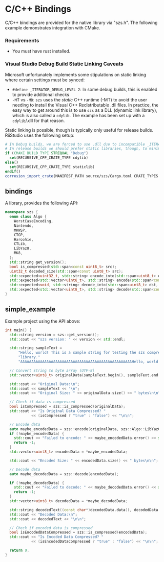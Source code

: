 # C/C++ Bindings

C/C++ bindings are provided for the native library via "szs.h". The following example demonstrates integration with CMake.

### Requirements
- You must have rust installed.

### Visual Studio Debug Build Static Linking Caveats
Microsoft unfortunately implements some stipulations on static linking where certain settings must be synced:
- `#define _ITERATOR_DEBUG_LEVEL 2`: In some debug builds, this is enabled to provide additional checks
- `-M`T vs `-MD`: `szs` uses the *static* C++ runtime (-MT) to avoid the user needing to install the Visual C++ Redistributable .dll files.
In practice, the easy way to get around this is to use `szs` as a DLL (dynamic link library), which is also called a `cdylib`. The example has been set up with a `cdylib`/.dll for that reason.

Static linking is possible, though is typically only useful for release builds. RiiStudio uses the following setup:
```cmake
# In Debug builds, we are forced to use .dll due to incompatible _ITERATOR_DEBUG_LEVEL values: 0 in cc-rs via Rust and 2 in C++.
# In release builds we should prefer static libraries, though, to minimize failure points during the update process.
if (CMAKE_BUILD_TYPE STREQUAL "Debug")
  set(RECURSIVE_CPP_CRATE_TYPE cdylib)
else()
  set(RECURSIVE_CPP_CRATE_TYPE staticlib)
endif()
corrosion_import_crate(MANIFEST_PATH source/szs/Cargo.toml CRATE_TYPES ${RECURSIVE_CPP_CRATE_TYPE} FLAGS --crate-type=${RECURSIVE_CPP_CRATE_TYPE})
```

## bindings
A library, provides the following API:
```cpp
namespace szs {
  enum class Algo {
    WorstCaseEncoding,
    Nintendo,
    MKWSP,
    CTGP,
    Haroohie,
    CTLib,
    LibYaz0,
    MK8,
  };
  std::string get_version();
  bool is_compressed(std::span<const uint8_t> src);
  uint32_t decoded_size(std::span<const uint8_t> src);
  std::expected<uint32_t, std::string> encode_into(std::span<uint8_t> dst, std::span<const uint8_t> src, Algo algo);
  std::expected<std::vector<uint8_t>, std::string> encode(std::span<const uint8_t> buf, Algo algo);
  std::expected<void, std::string> decode_into(std::span<uint8_t> dst, std::span<const uint8_t> src);
  std::expected<std::vector<uint8_t>, std::string> decode(std::span<const uint8_t> src);
}
```

## simple_example
Example project using the API above:
```cpp
int main() {
  std::string version = szs::get_version();
  std::cout << "szs version: " << version << std::endl;

  std::string sampleText =
      "Hello, world! This is a sample string for testing the szs compression "
      "library."
      "AAAAAAAAAAAAAAAAAAAAAAAAAAAAAAAAAAAAAAAAAAAAAAAAAAAHello, world!";

  // Convert string to byte array (UTF-8)
  std::vector<uint8_t> originalData(sampleText.begin(), sampleText.end());

  std::cout << "Original Data:\n";
  std::cout << sampleText << "\n";
  std::cout << "Original Size: " << originalData.size() << " bytes\n\n";

  // Check if data is compressed
  bool isCompressed = szs::is_compressed(originalData);
  std::cout << "Is Original Data Compressed? "
            << (isCompressed ? "true" : "false") << "\n\n";

  // Encode data
  auto maybe_encodedData = szs::encode(originalData, szs::Algo::LibYaz0);
  if (!maybe_encodedData) {
    std::cout << "Failed to encode: " << maybe_encodedData.error() << std::endl;
    return -1;
  }
  std::vector<uint8_t> encodedData = *maybe_encodedData;

  std::cout << "Encoded Size: " << encodedData.size() << " bytes\n\n";

  // Decode data
  auto maybe_decodedData = szs::decode(encodedData);

  if (!maybe_decodedData) {
    std::cout << "Failed to decode: " << maybe_decodedData.error() << std::endl;
    return -1;
  }
  std::vector<uint8_t> decodedData = *maybe_decodedData;

  std::string decodedText((const char*)decodedData.data(), decodedData.size());
  std::cout << "Decoded Data:\n";
  std::cout << decodedText << "\n\n";

  // Check if encoded data is compressed
  bool isEncodedDataCompressed = szs::is_compressed(encodedData);
  std::cout << "Is Encoded Data Compressed? "
            << (isEncodedDataCompressed ? "true" : "false") << "\n\n";

  return 0;
}
```
